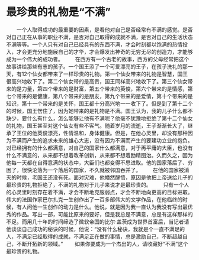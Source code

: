 # 最珍贵的礼物是“不满”
　　一个人取得成功的最重要的因素，是看他对自己是否经常有不满的感觉。是否对自己正在从事的职业不满，是否对自己取得的成就不满，是否对自己的生活状态不满等等。一个人只有对自己已经具有的东西不满，才会时刻都以饱满的热情投入，才会更充分地施展自己的才华，才会爆发出神奇的无穷无尽的创造力，才能够成为一个伟大的成功者。 
　　在西方有一个古老的故事，西方的父母经常把这个故事讲给那些有志的孩子。一个国王添了一个可爱漂亮的王子，在孩子洗礼的那一天，有12个仙女都带来了一样珍贵的礼物。第一个仙女带来的礼物是智慧，国王很高兴地收下了。第二个仙女带的是高贵，国王同样高兴地收下了。第三个仙女带来的是力量，第四个带来的是财富，第五个带来的英俊，第六个带来的是情感，第七个带来的是健康，第八个带来的是朋友，第九个带来的是爱情，第十个带来的是知识，第十一个带来的是关怀，国王都十分高兴地一一收下了。但是到了第十二个的时候，国王愣住了，因为她带来的是礼物是不满。国王认为，我的儿子什么都不缺少，要什么有什么，怎么能够让他有不满呢？他毫不犹豫地拒绝了第十二个仙女的礼物，国王甚至对这个仙女有些不客气。随着岁月的流逝，王子渐渐长大了，继承了王位的他英俊漂亮，性情温和，身体健康。但是，在他心灵里，却没有那种因为不满而产生的追求未来的雄心大志，没有因为不满而产生的要建功立业的抱负。对已经拥有的什么都满意，对自己的国家什么都满意，对于再平庸的大臣，也没有什么不满意的，从来都不想着改革创新，从来都不想着励精图治。久而久之，因为他每一天都在自得意满的状态中，大臣们也都变得不思进取。他的国家落后了、穷困了，很快沦落为一个落后的国家，不久就被邻国吞并了。 
　　在他的国家被消灭的时候，老国王还没有死。面对灾难，他幡然醒悟，原因是他把上帝送给儿子的最珍贵的礼物拒绝了，不满的礼物对于儿子来说才是最珍贵的。 
　　只有一个人的心灵里时刻存在着不满，才会不断地克服弱点，才会不断地向更高的目标进取。伟大的法国作家巴尔扎克一生创作出了一百多部伟大的文学作品，在他临终的时候，有人问他一生创作的动力是什么。他说，就是因为我一直认为我没有写出最优秀的作品。写出一部，可能比原来的要好，但是我总是不满意，总是有这样那样的不足。而用几十年的时间缔造了微软帝国的比尔·盖茨成为世界首富后，当记者请他谈谈自己成功的秘诀的时候，他说：“没有什么秘诀，我就是个一直不满足的人，不满足已经取得的成就，不满足正在做的事情，总是激励自己，不断超越自己，不断开拓新的领域。” 
　　如果你要成为一个杰出的人，请收藏好“不满”这个最珍贵的礼物。
 